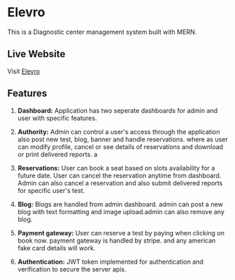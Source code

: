 # Elevro

This is a Diagnostic center management system built with MERN.

## Live Website

Visit [Elevro](https://elevro-client.web.app/)

## Features

1. **Dashboard:** Application has two seperate dashboards for admin and user with specific features.

2. **Authority:** Admin can control a user's access through the application also post new test, blog, banner and handle reservations. where as user can modify profile, cancel or see details of reservations and download or print delivered reports.
a
3. **Reservations:** User can book a seat based on slots availability for a future date. User can cancel the reservation anytime from dashboard. Admin can also cancel a reservation and also submit delivered reports for specific user's test.

4. **Blog:** Blogs are handled from admin dashboard. admin can post a new blog with text formatting and image upload.admin can also remove any blog.

5. **Payment gateway:** User can reserve a test by paying when clicking on book now. payment gateway is handled by stripe. and any american fake card details will work.

6. **Authentication:** JWT token implemented for authentication and verification to secure the server apis.


